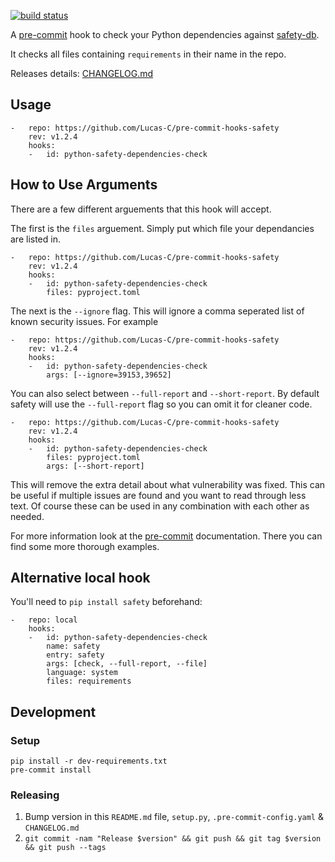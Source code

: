 [![build status](https://github.com/Lucas-C/pre-commit-hooks-safety/workflows/build/badge.svg)](https://github.com/Lucas-C/pre-commit-hooks-safety/actions?query=branch%3Amaster)

A [pre-commit](http://pre-commit.com) hook to check your Python dependencies against [safety-db](//github.com/pyupio/safety-db).

It checks all files containing `requirements` in their name in the repo.

Releases details: [CHANGELOG.md](CHANGELOG.md)

## Usage
```
-   repo: https://github.com/Lucas-C/pre-commit-hooks-safety
    rev: v1.2.4
    hooks:
    -   id: python-safety-dependencies-check
```

## How to Use Arguments
There are a few different arguements that this hook will accept.

The first is the `files` arguement. Simply put which file your dependancies are listed in.
```
-   repo: https://github.com/Lucas-C/pre-commit-hooks-safety
    rev: v1.2.4
    hooks:
    -   id: python-safety-dependencies-check
        files: pyproject.toml
```
The next is the `--ignore` flag. This will ignore a comma seperated list of known security issues. For example
```
-   repo: https://github.com/Lucas-C/pre-commit-hooks-safety
    rev: v1.2.4
    hooks:
    -   id: python-safety-dependencies-check
        args: [--ignore=39153,39652]
```
You can also select between `--full-report` and `--short-report`. By default safety will use the `--full-report` flag so you can omit it for cleaner code.
```
-   repo: https://github.com/Lucas-C/pre-commit-hooks-safety
    rev: v1.2.4
    hooks:
    -   id: python-safety-dependencies-check
        files: pyproject.toml
        args: [--short-report]
```
This will remove the extra detail about what vulnerability was fixed. This can be useful if multiple issues are found and you want to read through less text.
Of course these can be used in any combination with each other as needed.

For more information look at the [pre-commit](https://pre-commit.com/#passing-arguments-to-hooks) documentation. There you can find some more thorough examples.

## Alternative local hook
You'll need to `pip install safety` beforehand:
```
-   repo: local
    hooks:
    -   id: python-safety-dependencies-check
        name: safety
        entry: safety
        args: [check, --full-report, --file]
        language: system
        files: requirements
```

## Development

### Setup

    pip install -r dev-requirements.txt
    pre-commit install

### Releasing

1. Bump version in this `README.md` file, `setup.py`, `.pre-commit-config.yaml` & `CHANGELOG.md`
2. `git commit -nam "Release $version" && git push && git tag $version && git push --tags`
